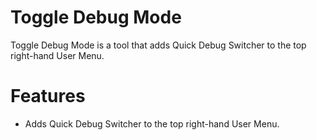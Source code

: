 # Toggle Debug Mode

Toggle Debug Mode is a tool that adds Quick Debug Switcher to the top right-hand User Menu.

# Features

  - Adds Quick Debug Switcher to the top right-hand User Menu.